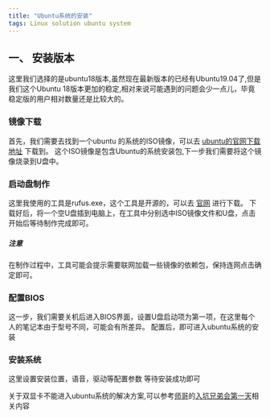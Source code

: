 ```yaml
---
title: "Ubuntu系统的安装"
tags: Linux solution ubuntu system
---
```



##  一、 安装版本
这里我们选择的是ubuntu18版本,虽然现在最新版本的已经有Ubuntu19.04了,但是我们这个Ubuntu 18版本更加的稳定,相对来说可能遇到的问题会少一点儿，毕竟稳定版的用户相对数量还是比较大的。
### 镜像下载
首先，我们需要去找到一个ubuntu 的系统的ISO镜像，可以去 [ubuntu的官网下载地址](https://cn.ubuntu.com/download) 下载到。
这个ISO镜像是包含Ubuntu的系统安装包,下一步我们需要将这个镜像烧录到U盘中。
### 启动盘制作
这里我使用的工具是rufus.exe，这个工具是开源的，可以去 [官网](http://rufus.ie) 进行下载。
下载好后，将一个空U盘插到电脑上，在工具中分别选中ISO镜像文件和U盘，点击开始后等待制作完成即可。
##### 注意
在制作过程中，工具可能会提示需要联网加载一些镜像的依赖包，保持连网点击确定即可。
### 配置BIOS
这一步，我们需要关机后进入BIOS界面，设置U盘启动项为第一项，在这里每个人的笔记本由于型号不同，可能会有所差异。
配置后，即可进入ubuntu系统的安装
### 安装系统
这里设置安装位置，语音，驱动等配置参数
等待安装成功即可

关于双显卡不能进入ubuntu系统的解决方案,可以参考[师哥](https://ttk1907.github.io/)的[入坑兄弟会第一天](https://ttk1907.github.io/2019/08/14/xiongdihui-one-daily/)相关内容
